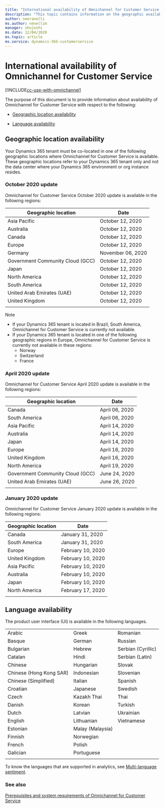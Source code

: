 ```yaml
---
title: "International availability of Omnichannel for Customer Service | MicrosoftDocs"
description: "This topic contains information on the geographic availability and languages supported."
author: neeranelli
ms.author: nenellim
manager: shujoshi
ms.date: 12/04/2020
ms.topic: article
ms.service: dynamics-365-customerservice
---
```

# International availability of Omnichannel for Customer Service

[!INCLUDE[cc-use-with-omnichannel](../includes/cc-use-with-omnichannel.md)]

The purpose of this document is to provide information about availability of Omnichannel for Customer Service with respect to the following:

- [Geographic location availability](#geographic-location-availability)

- [Language availability](#language-availability)

## Geographic location availability

Your Dynamics 365 tenant must be co-located in one of the following geographic locations where Omnichannel for Customer Service is available. These geographic locations refer to your Dynamics 365 tenant only and not the data center where your Dynamics 365 environment or org instance resides.

### October 2020 update

Omnichannel for Customer Service October 2020 update is available in the following regions:

|   Geographic location                     |            Date      |
|-------------------------------------------|----------------------|
| Asia Pacific                              |   October 12, 2020   |
| Australia                                 |   October 12, 2020   |
| Canada                                    |   October 12, 2020   |  
| Europe                                    |   October 12, 2020   |
| Germany                                   |   November 06, 2020  |
| Government Community Cloud (GCC)          |   October 12, 2020   |  
| Japan                                     |   October 12, 2020   |
| North America                             |   October 12, 2020   |
| South America                             |   October 12, 2020   |
| United Arab Emirates (UAE)                |   October 12, 2020   |
| United Kingdom                            |   October 12, 2020   |
|||

> [!Note]
>
> - If your Dynamics 365 tenant is located in Brazil, South America, Omnichannel for Customer Service is currently not available.
> - If your Dynamics 365 tenant is located in one of the following geographic regions in Europe, Omnichannel for Customer Service is currently not available in these regions:
>   - Norway
>   - Switzerland
>   - France

### April 2020 update

Omnichannel for Customer Service April 2020 update is available in the following regions:

|   Geographic location                     |            Date      |
|-------------------------------------------|----------------------|
| Canada                                    |   April 06, 2020     |  
| South America                             |   April 06, 2020     |  
| Asia Pacific                              |   April 14, 2020     |
| Australia                                 |   April 14, 2020     |
| Japan                                     |   April 14, 2020     |
| Europe                                    |   April 16, 2020     |
| United Kingdom                            |   April 16, 2020     |
| North America                             |   April 19, 2020     |
| Government Community Cloud (GCC)          |   June 24, 2020      |
| United Arab Emirates (UAE)                |   June 26, 2020      |
|||


### January 2020 update

Omnichannel for Customer Service January 2020 update is available in the following regions:

|   Geographic location                     |            Date      |
|-------------------------------------------|----------------------|
| Canada                                    |   January 31, 2020   |  
| South America                             |   January 31, 2020   |
| Europe                                    |   February 10, 2020  |
| United Kingdom                            |   February 10, 2020  |
| Asia Pacific                              |   February 10, 2020  |
| Australia                                 |   February 10, 2020  |
| Japan                                     |   February 10, 2020  |
| North America                             |   February 17, 2020  |
|||

## Language availability

The product user interface (UI) is available in the following languages.

|                         |                   |                     |
|-------------------------|-------------------|---------------------|
| Arabic                  | Greek             | Romanian            |
| Basque                  | German            | Russian             |
| Bulgarian               | Hebrew            | Serbian (Cyrillic)  |
| Catalan                 | Hindi             | Serbian (Latin)     |
| Chinese                 | Hungarian         | Slovak              |
| Chinese (Hong Kong SAR) | Indonesian        | Slovenian           |
| Chinese (Simplified)    | Italian           | Spanish             |
| Croatian                | Japanese          | Swedish             |
| Czech                   |Kazakh Thai        | Thai                |
| Danish                  | Korean            | Turkish             |
| Dutch                   | Latvian           | Ukrainian           |
| English                 | Lithuanian        | Vietnamese          |
| Estonian                |Malay (Malaysia)   |                     |
| Finnish                 | Norwegian         |                     |
| French                  | Polish            |                     |
| Galician                | Portuguese        |                     |
|                         |                   |                     |

To know the languages that are supported in analytics, see [Multi-language sentiment](administrator/enable-sentiment-analysis.md#multi-language-sentiment).

### See also

[Prerequisites and system requirements of Omnichannel for Customer Service](system-requirements-omnichannel.md)
